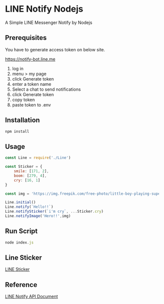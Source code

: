 # LINE Notify Nodejs

A Simple LINE Messenger Notify by Nodejs

## Prerequisites

You have to generate access token on below site.

https://notify-bot.line.me

1. log in
2. menu > my page
3. click Generate token
5. enter a token name
6. Select a chat to send notifications
7. click Generate token
8. copy token
9. paste token to .env

## Installation

```javascript
npm install
```

## Usage

```javascript
const Line = require('./Line')

const Sticker = {
    smile: [171, 2],
    boom: [279, 4],
    cry: [16, 1]
}

const img = 'https://img.freepik.com/free-photo/little-boy-playing-superhero-playground_53876-46868.jpg?size=626&ext=jpg'

Line.initial()
Line.notify(`Hello!!`)
Line.notifySticker(`i'm cry`, ...Sticker.cry)
Line.notifyImage('Hero!!',img)
```
## Run Script

```javascript
node index.js
```
## Line Sticker
[LINE Sticker ](https://devdocs.line.me/files/sticker_list.pdf)
## Reference

[LINE Notify API Document](https://notify-bot.line.me/doc/)
